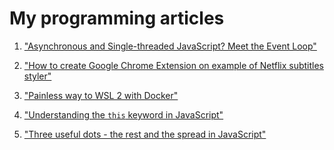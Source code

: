 # My programming articles

1. <a href="/Event Loop in JavaScript.md">"Asynchronous and Single-threaded JavaScript? Meet the Event Loop"</a>

2. <a href="How to create Google Chrome Extension on example of Netflix subtitles styler">"How to create Google Chrome Extension on example of Netflix subtitles styler"</a>

3. <a href="Painless way to WSL 2 with Docker">"Painless way to WSL 2 with Docker"</a>

4. <a href="Understanding the `this` keyword in JavaScript">"Understanding the `this` keyword in JavaScript"</a>

5. <a href="Three useful dots - The rest and The spread in JavaScript">"Three useful dots - the rest and the spread in JavaScript"</a>
